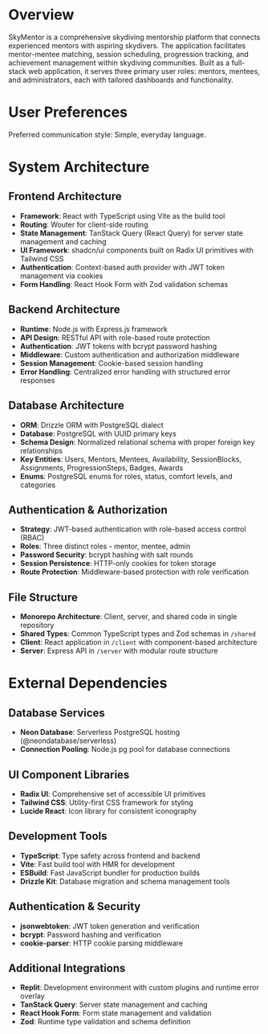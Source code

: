 # Overview

SkyMentor is a comprehensive skydiving mentorship platform that connects experienced mentors with aspiring skydivers. The application facilitates mentor-mentee matching, session scheduling, progression tracking, and achievement management within skydiving communities. Built as a full-stack web application, it serves three primary user roles: mentors, mentees, and administrators, each with tailored dashboards and functionality.

# User Preferences

Preferred communication style: Simple, everyday language.

# System Architecture

## Frontend Architecture
- **Framework**: React with TypeScript using Vite as the build tool
- **Routing**: Wouter for client-side routing
- **State Management**: TanStack Query (React Query) for server state management and caching
- **UI Framework**: shadcn/ui components built on Radix UI primitives with Tailwind CSS
- **Authentication**: Context-based auth provider with JWT token management via cookies
- **Form Handling**: React Hook Form with Zod validation schemas

## Backend Architecture
- **Runtime**: Node.js with Express.js framework
- **API Design**: RESTful API with role-based route protection
- **Authentication**: JWT tokens with bcrypt password hashing
- **Middleware**: Custom authentication and authorization middleware
- **Session Management**: Cookie-based session handling
- **Error Handling**: Centralized error handling with structured error responses

## Database Architecture
- **ORM**: Drizzle ORM with PostgreSQL dialect
- **Database**: PostgreSQL with UUID primary keys
- **Schema Design**: Normalized relational schema with proper foreign key relationships
- **Key Entities**: Users, Mentors, Mentees, Availability, SessionBlocks, Assignments, ProgressionSteps, Badges, Awards
- **Enums**: PostgreSQL enums for roles, status, comfort levels, and categories

## Authentication & Authorization
- **Strategy**: JWT-based authentication with role-based access control (RBAC)
- **Roles**: Three distinct roles - mentor, mentee, admin
- **Password Security**: bcrypt hashing with salt rounds
- **Session Persistence**: HTTP-only cookies for token storage
- **Route Protection**: Middleware-based protection with role verification

## File Structure
- **Monorepo Architecture**: Client, server, and shared code in single repository
- **Shared Types**: Common TypeScript types and Zod schemas in `/shared`
- **Client**: React application in `/client` with component-based architecture
- **Server**: Express API in `/server` with modular route structure

# External Dependencies

## Database Services
- **Neon Database**: Serverless PostgreSQL hosting (@neondatabase/serverless)
- **Connection Pooling**: Node.js pg pool for database connections

## UI Component Libraries
- **Radix UI**: Comprehensive set of accessible UI primitives
- **Tailwind CSS**: Utility-first CSS framework for styling
- **Lucide React**: Icon library for consistent iconography

## Development Tools
- **TypeScript**: Type safety across frontend and backend
- **Vite**: Fast build tool with HMR for development
- **ESBuild**: Fast JavaScript bundler for production builds
- **Drizzle Kit**: Database migration and schema management tools

## Authentication & Security
- **jsonwebtoken**: JWT token generation and verification
- **bcrypt**: Password hashing and verification
- **cookie-parser**: HTTP cookie parsing middleware

## Additional Integrations
- **Replit**: Development environment with custom plugins and runtime error overlay
- **TanStack Query**: Server state management and caching
- **React Hook Form**: Form state management and validation
- **Zod**: Runtime type validation and schema definition